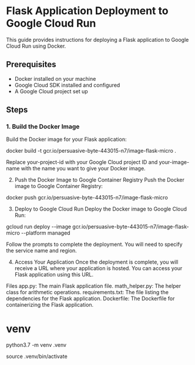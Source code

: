 # Flask Application Deployment to Google Cloud Run

This guide provides instructions for deploying a Flask application to Google Cloud Run using Docker.

## Prerequisites

- Docker installed on your machine
- Google Cloud SDK installed and configured
- A Google Cloud project set up

## Steps

### 1. Build the Docker Image

Build the Docker image for your Flask application:

docker build -t gcr.io/persuasive-byte-443015-n7/image-flask-micro .

Replace your-project-id with your Google Cloud project ID and your-image-name with the name you want to give your Docker image.

2. Push the Docker Image to Google Container Registry
Push the Docker image to Google Container Registry:

docker push gcr.io/persuasive-byte-443015-n7/image-flask-micro

3. Deploy to Google Cloud Run
Deploy the Docker image to Google Cloud Run:

gcloud run deploy --image gcr.io/persuasive-byte-443015-n7/image-flask-micro --platform managed

Follow the prompts to complete the deployment. You will need to specify the service name and region.

4. Access Your Application
Once the deployment is complete, you will receive a URL where your application is hosted. You can access your Flask application using this URL.

Files
app.py: The main Flask application file.
math_helper.py: The helper class for arithmetic operations.
requirements.txt: The file listing the dependencies for the Flask application.
Dockerfile: The Dockerfile for containerizing the Flask application.

# venv
python3.7 -m venv .venv

source .venv/bin/activate